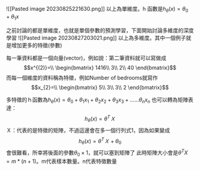 ![[Pasted image 20230825221630.png]]
以上為單維度。h 函數是$h_{\theta}(x)=\theta_{0}+\theta_{1}x$

之前討論的都是單維度，也就是單個參數的預測學習，下面開始討論多維度的深度學習
![[Pasted image 20230827203021.png]]
以上為多維度。其中一個例子就是增加更多的特徵(參數)

每一筆資料都是一個向量(vector)，例如說：第二筆資料就可以寫做成$$x^{(2)}=\\
\begin{bmatrix}
1416\\
3\\
2\\
40
\end{bmatrix}$$
而每一個維度的資料稱為特徵，例如Number of bedrooms就寫作$$x_{2}=\\
\begin{bmatrix}
5\\
3\\
3\\
2
\end{bmatrix}$$

多特徵的ｈ函數為$h_{\theta}(x)=\theta_{0}+\theta_{1}x_1+\theta_{2}x_2+\theta_{3}x_3+......\theta_{n}x_n$
也可以轉為矩陣表達：$$h_\theta(x)=\theta^TＸ$$
Ｘ：代表的是特徵的矩陣，不過這邊會在多一個行列式$1$，因為如果變成$$h_\theta(x)=\theta^TＸ+\theta_0$$會很難看，所幸將後面的參數$\theta_0 \times 1$，就可以塞到矩陣了
此時矩陣大小會是$\theta^TX=m*(n+1)$。m代表樣本數量。n代表特徵數量
